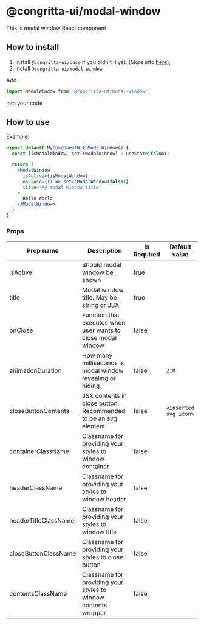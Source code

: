 # @congritta-ui/modal-window

This is modal window React component

## How to install

1. Install `@congritta-ui/base` if you didn't it yet. (More info [here](./base));
2. Install `@congritta-ui/modal-window`;

Add

```javascript
import ModalWindow from '@congritta-ui/modal-window';
```

into your code

## How to use

Example:

```jsx
export default MyComponentWithModalWindow() {
  const [isModalWindow, setIsModalWindow] = useState(false);

  return (
    <ModalWindow
      isActive={isModalWindow}
      onClose={() => setIsModalWindow(false)}
      title="My modal window title"
    >
      Hello World
    </ModalWindow>
  )
}
```

### Props

| Prop name               | Description                                                              | Is Required | Default value                 |
|-------------------------|--------------------------------------------------------------------------|-------------|-------------------------------|
| isActive                | Should modal window be shown                                             | true        |                               |
| title                   | Modal window title. May be string or JSX                                 | true        |                               |
| onClose                 | Function that executes when user wants to close modal window             | false       |                               |
| animationDuration       | How many milliseconds is modal window revealing or hiding                | false       | `210`                         |
| closeButtonContents     | JSX contents in close button. Recommended to be an svg element           | false       | `<inserted svg icon>`         |
| containerClassName      | Classname for providing your styles to window container                  | false       |                               |
| headerClassName         | Classname for providing your styles to window header                     | false       |                               |
| headerTitleClassName    | Classname for providing your styles to window title                      | false       |                               |
| closeButtonClassName    | Classname for providing your styles to close button                      | false       |                               |
| contentsClassName       | Classname for providing your styles to window contents wrapper           | false       |                               |
